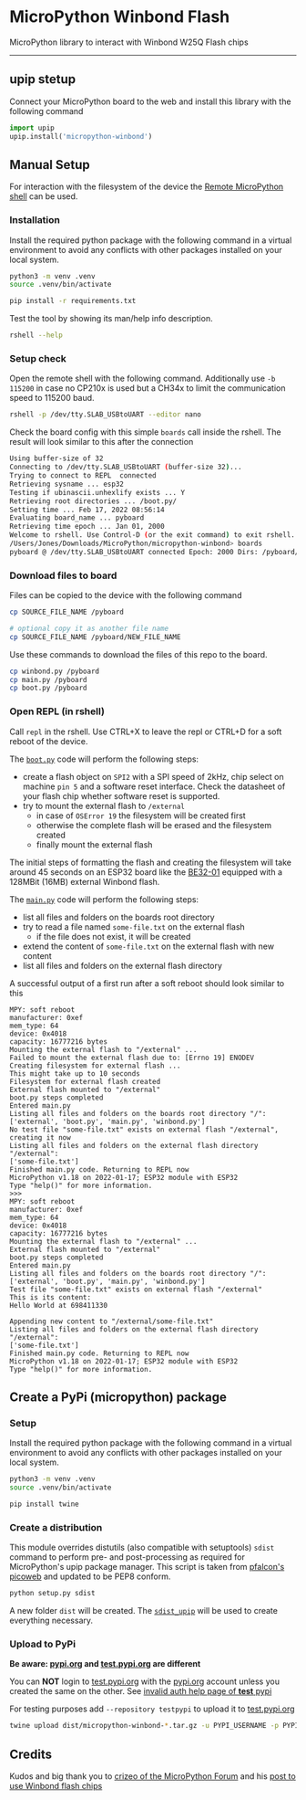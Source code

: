 # MicroPython Winbond Flash

MicroPython library to interact with Winbond W25Q Flash chips

-----------------------

## upip stetup

Connect your MicroPython board to the web and install this library with the
following command

```python
import upip
upip.install('micropython-winbond')
```

## Manual Setup

For interaction with the filesystem of the device the
[Remote MicroPython shell][ref-remote-upy-shell] can be used.

### Installation

Install the required python package with the following command in a virtual
environment to avoid any conflicts with other packages installed on your local
system.

```bash
python3 -m venv .venv
source .venv/bin/activate

pip install -r requirements.txt
```

Test the tool by showing its man/help info description.

```bash
rshell --help
```

### Setup check

Open the remote shell with the following command. Additionally use `-b 115200`
in case no CP210x is used but a CH34x to limit the communication speed to
115200 baud.

```bash
rshell -p /dev/tty.SLAB_USBtoUART --editor nano
```

Check the board config with this simple `boards` call inside the rshell. The
result will look similar to this after the connection

```bash
Using buffer-size of 32
Connecting to /dev/tty.SLAB_USBtoUART (buffer-size 32)...
Trying to connect to REPL  connected
Retrieving sysname ... esp32
Testing if ubinascii.unhexlify exists ... Y
Retrieving root directories ... /boot.py/
Setting time ... Feb 17, 2022 08:56:14
Evaluating board_name ... pyboard
Retrieving time epoch ... Jan 01, 2000
Welcome to rshell. Use Control-D (or the exit command) to exit rshell.
/Users/Jones/Downloads/MicroPython/micropython-winbond> boards
pyboard @ /dev/tty.SLAB_USBtoUART connected Epoch: 2000 Dirs: /pyboard/boot.py
```

### Download files to board

Files can be copied to the device with the following command

```bash
cp SOURCE_FILE_NAME /pyboard

# optional copy it as another file name
cp SOURCE_FILE_NAME /pyboard/NEW_FILE_NAME
```

Use these commands to download the files of this repo to the board.

```bash
cp winbond.py /pyboard
cp main.py /pyboard
cp boot.py /pyboard
```

### Open REPL (in rshell)

Call `repl` in the rshell. Use CTRL+X to leave the repl or CTRL+D for a soft
reboot of the device.

The [`boot.py`](boot.py) code will perform the following steps:

 * create a flash object on `SPI2` with a SPI speed of 2kHz, chip select on
   machine `pin 5` and a software reset interface. Check the datasheet of your
   flash chip whether software reset is supported.
 * try to mount the external flash to `/external`
 	 * in case of `OSError 19` the filesystem will be created first
 	 * otherwise the complete flash will be erased and the filesystem created
 	 * finally mount the external flash

The initial steps of formatting the flash and creating the filesystem will
take around 45 seconds on an ESP32 board like the [BE32-01][ref-be32] equipped
with a 128MBit (16MB) external Winbond flash.

The [`main.py`](main.py) code will perform the following steps:

 * list all files and folders on the boards root directory
 * try to read a file named `some-file.txt` on the external flash
 	 * if the file does not exist, it will be created
 * extend the content of `some-file.txt` on the external flash with new content
 * list all files and folders on the external flash directory

A successful output of a first run after a soft reboot should look similar to
this

```
MPY: soft reboot
manufacturer: 0xef
mem_type: 64
device: 0x4018
capacity: 16777216 bytes
Mounting the external flash to "/external" ...
Failed to mount the external flash due to: [Errno 19] ENODEV
Creating filesystem for external flash ...
This might take up to 10 seconds
Filesystem for external flash created
External flash mounted to "/external"
boot.py steps completed
Entered main.py
Listing all files and folders on the boards root directory "/":
['external', 'boot.py', 'main.py', 'winbond.py']
No test file "some-file.txt" exists on external flash "/external", creating it now
Listing all files and folders on the external flash directory "/external":
['some-file.txt']
Finished main.py code. Returning to REPL now
MicroPython v1.18 on 2022-01-17; ESP32 module with ESP32
Type "help()" for more information.
>>>
MPY: soft reboot
manufacturer: 0xef
mem_type: 64
device: 0x4018
capacity: 16777216 bytes
Mounting the external flash to "/external" ...
External flash mounted to "/external"
boot.py steps completed
Entered main.py
Listing all files and folders on the boards root directory "/":
['external', 'boot.py', 'main.py', 'winbond.py']
Test file "some-file.txt" exists on external flash "/external"
This is its content:
Hello World at 698411330

Appending new content to "/external/some-file.txt"
Listing all files and folders on the external flash directory "/external":
['some-file.txt']
Finished main.py code. Returning to REPL now
MicroPython v1.18 on 2022-01-17; ESP32 module with ESP32
Type "help()" for more information.
```

## Create a PyPi (micropython) package

### Setup

Install the required python package with the following command in a virtual
environment to avoid any conflicts with other packages installed on your local
system.

```bash
python3 -m venv .venv
source .venv/bin/activate

pip install twine
```

### Create a distribution

This module overrides distutils (also compatible with setuptools) `sdist`
command to perform pre- and post-processing as required for MicroPython's
upip package manager. This script is taken from
[pfalcon's picoweb][ref-pfalcon-picoweb-sdist-upip] and updated to be PEP8
conform.

```bash
python setup.py sdist
```

A new folder `dist` will be created. The [`sdist_upip`](sdist_upip.py) will be
used to create everything necessary.

### Upload to PyPi

**Be aware: [pypi.org][ref-pypi] and [test.pypi.org][ref-test-pypi] are different**

You can **NOT** login to [test.pypi.org][ref-test-pypi] with the
[pypi.org][ref-pypi] account unless you created the same on the other. See
[invalid auth help page of **test** pypi][ref-invalid-auth-test-pypi]

For testing purposes add `--repository testpypi` to
upload it to [test.pypi.org][ref-test-pypi]

```bash
twine upload dist/micropython-winbond-*.tar.gz -u PYPI_USERNAME -p PYPI_PASSWORD
```

## Credits

Kudos and big thank you to [crizeo of the MicroPython Forum][ref-crizeo] and
his [post to use Winbond flash chips][ref-upy-forum-winbond-driver]

<!-- Links -->
[ref-remote-upy-shell]: https://github.com/dhylands/rshell
[ref-be32]: https://github.com/brainelectronics/BE32-01/
[ref-pfalcon-picoweb-sdist-upip]: https://github.com/pfalcon/picoweb/blob/b74428ebdde97ed1795338c13a3bdf05d71366a0/sdist_upip.py
[ref-test-pypi]: https://test.pypi.org/
[ref-pypi]: https://pypi.org/
[ref-invalid-auth-test-pypi]: https://test.pypi.org/help/#invalid-auth
[ref-crizeo]: https://forum.micropython.org/memberlist.php?mode=viewprofile&u=3067
[ref-upy-forum-winbond-driver]: https://forum.micropython.org/viewtopic.php?f=16&t=3899&start=10

